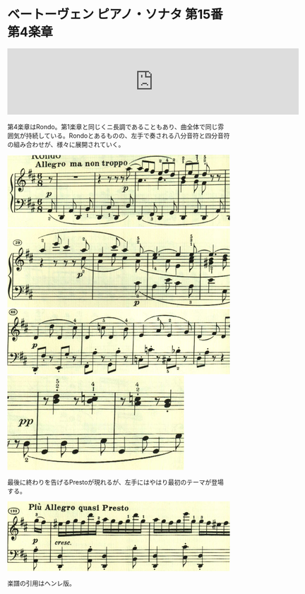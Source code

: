 # ベートーヴェン ピアノ・ソナタ 第15番 第4楽章

<iframe allow="autoplay *; encrypted-media *;" frameborder="0" height="150" sandbox="allow-forms allow-popups allow-same-origin allow-scripts allow-top-navigation-by-user-activation" src="https://embed.music.apple.com/us/album/piano-sonata-no-15-in-d-major-op-28-iv-rondo-allegro/1272663034?i=1272663712&app=music" width="660"></iframe>

第4楽章はRondo。第1楽章と同じくニ長調であることもあり、曲全体で同じ雰囲気が持続している。Rondoとあるものの、左手で奏される八分音符と四分音符の組み合わせが、様々に展開されていく。

<img src="781.jpg">

<img src="782.jpg">

<img src="780.jpg">

<img src="779.jpg">

最後に終わりを告げるPrestoが現れるが、左手にはやはり最初のテーマが登場する。

<img src="783.jpg">

楽譜の引用はヘンレ版。
